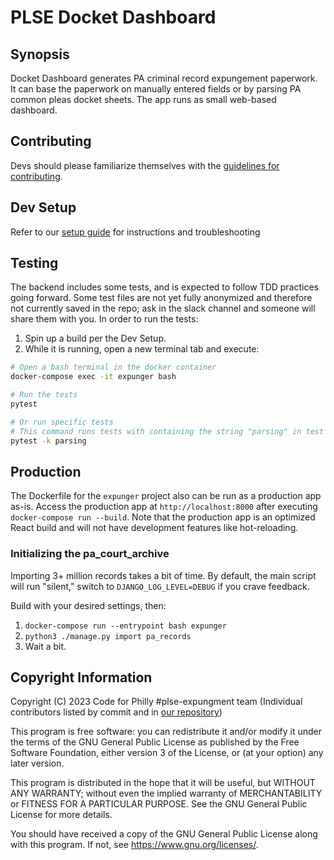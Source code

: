 # PLSE Docket Dashboard

## Synopsis

Docket Dashboard generates PA criminal record expungement paperwork. It can
base the paperwork on manually entered fields or by parsing PA common pleas
docket sheets. The app runs as small web-based dashboard.

## Contributing

Devs should please familiarize themselves with the [guidelines for contributing](./CONTRIBUTING.md).

## Dev Setup

Refer to our [setup guide](./platform/SETUP.md) for instructions and troubleshooting

## Testing

The backend includes some tests, and is expected to follow TDD practices going
forward. Some test files are not yet fully anonymized and therefore not currently saved in the repo; ask in the slack channel and someone will share them with you. In order to run the tests:

1. Spin up a build per the Dev Setup.
2. While it is running, open a new terminal tab and execute:

```sh
# Open a bash terminal in the docker container
docker-compose exec -it expunger bash

# Run the tests
pytest

# Or run specific tests
# This command runs tests with containing the string "parsing" in test class or function or filename
pytest -k parsing
```

## Production

The Dockerfile for the `expunger` project also can be run as a production app
as-is. Access the production app at `http://localhost:8000` after executing
`docker-compose run --build`. Note that the production app is an optimized React
build and will not have development features like hot-reloading.

### Initializing the pa_court_archive

Importing 3+ million records takes a bit of time. By default, the main script
will run "silent," switch to `DJANGO_LOG_LEVEL=DEBUG` if you crave feedback.

Build with your desired settings, then:

1. `docker-compose run --entrypoint bash expunger`
2. `python3 ./manage.py import pa_records`
3. Wait a bit.

## Copyright Information

Copyright (C) 2023 Code for Philly #plse-expungment team (Individual contributors listed by commit and in [our repository](https://github.com/Philadelphia-Lawyers-for-Social-Equity/docket_dashboard))

This program is free software: you can redistribute it and/or modify
it under the terms of the GNU General Public License as published by
the Free Software Foundation, either version 3 of the License, or
(at your option) any later version.

This program is distributed in the hope that it will be useful,
but WITHOUT ANY WARRANTY; without even the implied warranty of
MERCHANTABILITY or FITNESS FOR A PARTICULAR PURPOSE.  See the
GNU General Public License for more details.

You should have received a copy of the GNU General Public License
along with this program.  If not, see <https://www.gnu.org/licenses/>.
